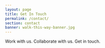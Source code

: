 ```yaml
---
layout: page
title: Get In Touch
permalink: /contact/
section: contact
banner: walk-this-way-banner.jpg
---
```


Work with us. Collaborate with us. Get in touch.

<!-- The contact form goes to null.object.contact@gmail and uses https://forms.un-static.com -->